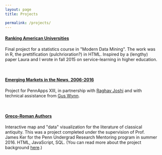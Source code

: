 ```yaml
---
layout: page
title: Projects

permalink: /projects/
---
```


#### [Ranking American Universities](/projects/ranking-us-universities)
Final project for a statistics course in "Modern Data Mining". The work was in R, the prettification (pulchrioration?) in HTML. Inspired by a (lengthy) paper Laura and I wrote in fall 2015 on service-learning in higher education.

<p>&nbsp;</p>

#### [Emerging Markets in the News, 2006-2016](http://devpost.com/software/emerging-markets-in-the-news-2006-2016)
Project for PennApps XIII, in partnership with [Raghav Joshi](https://raghavjoshi.firebaseapp.com/) and with technical assistance from [Gus Wynn](http://guswynn.github.io/).

<p>&nbsp;</p>

#### [Greco-Roman Authors](https://jtcohen6.github.io/greco-roman-authors/)
Interactive map and "data" visualization for the literature of classical antiquity. This was a project completed under the supervision of Prof. James Ker for the Penn Undergrad Research Mentoring program in summer 2016. HTML, JavaScript, SQL. (You can read more about the project background [here](/projects/greco-roman-authors/background).)
